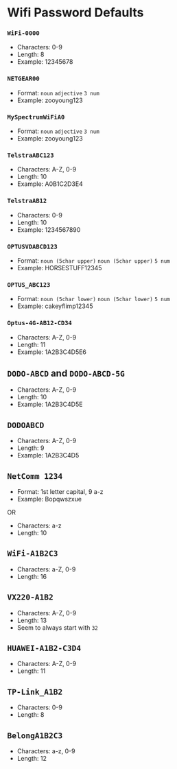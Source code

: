 # Wifi Password Defaults

### `WiFi-0000`
- Characters: 0-9
- Length: 8
- Example: 12345678

### `NETGEAR00`
- Format: `noun` `adjective` `3 num`
- Example: zooyoung123

### `MySpectrumWiFiA0`
- Format: `noun` `adjective` `3 num`
- Example: zooyoung123

### `TelstraABC123`
- Characters: A-Z, 0-9
- Length: 10
- Example: A0B1C2D3E4

### `TelstraAB12`
- Characters: 0-9
- Length: 10
- Example: 1234567890

### `OPTUSVDABCD123`
- Format: `noun (5char upper)` `noun (5char upper)` `5 num`
- Example: HORSESTUFF12345

### `OPTUS_ABC123`
- Format: `noun (5char lower)` `noun (5char lower)` `5 num`
- Example: cakeyflimp12345

### `Optus-4G-AB12-CD34`
- Characters: A-Z, 0-9
- Length: 11
- Example: 1A2B3C4D5E6

## `DODO-ABCD` and `DODO-ABCD-5G`
- Characters: A-Z, 0-9
- Length: 10
- Example: 1A2B3C4D5E

## `DODOABCD`
- Characters: A-Z, 0-9
- Length: 9
- Example: 1A2B3C4D5

## `NetComm 1234`
- Format: 1st letter capital, 9 a-z
- Example: Bopqwszxue

OR

- Characters: a-z
- Length: 10

## `WiFi-A1B2C3`
- Characters: a-Z, 0-9
- Length: 16

## `VX220-A1B2`
- Characters: A-Z, 0-9
- Length: 13
- Seem to always start with `32`

## `HUAWEI-A1B2-C3D4`
- Characters: A-Z, 0-9
- Length: 11

## `TP-Link_A1B2`
- Characters: 0-9
- Length: 8

## `BelongA1B2C3`
- Characters: a-z, 0-9
- Length: 12